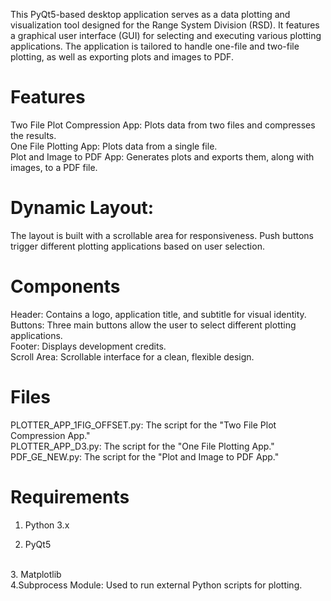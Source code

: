 This PyQt5-based desktop application serves as a data plotting and visualization tool designed for the Range System Division (RSD). It features a graphical user interface (GUI) for selecting and executing various plotting applications. The application is tailored to handle one-file and two-file plotting, as well as exporting plots and images to PDF.

# Features
Two File Plot Compression App: Plots data from two files and compresses the results.
<br>
One File Plotting App: Plots data from a single file.
<br>
Plot and Image to PDF App: Generates plots and exports them, along with images, to a PDF file.

# Dynamic Layout:
The layout is built with a scrollable area for responsiveness.
Push buttons trigger different plotting applications based on user selection.
<br>
# Components
Header: Contains a logo, application title, and subtitle for visual identity.
<br>
Buttons: Three main buttons allow the user to select different plotting applications.
<br>
Footer: Displays development credits.
<br>
Scroll Area: Scrollable interface for a clean, flexible design.
<br>
# Files
PLOTTER_APP_1FIG_OFFSET.py: The script for the "Two File Plot Compression App."
<br>
PLOTTER_APP_D3.py: The script for the "One File Plotting App."
<br>
PDF_GE_NEW.py: The script for the "Plot and Image to PDF App."

# Requirements
  1. Python 3.x

  2. PyQt5
  <br>
  3. Matplotlib
  <br>
  4.Subprocess Module: Used to run external Python scripts for plotting.

